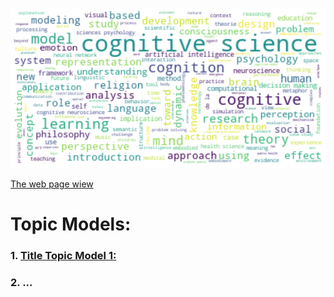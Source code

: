 
![Title Word Cloud](image/title_word_clod.png)

[The web page wiew](https://haghbinh.github.io/Topic-Models/)


# Topic Models:


### 1. [Title Topic Model 1:](https://haghbinh.github.io/Topic-Models/html/ldavis_prepared_10.html) 
### 2. ...


```

